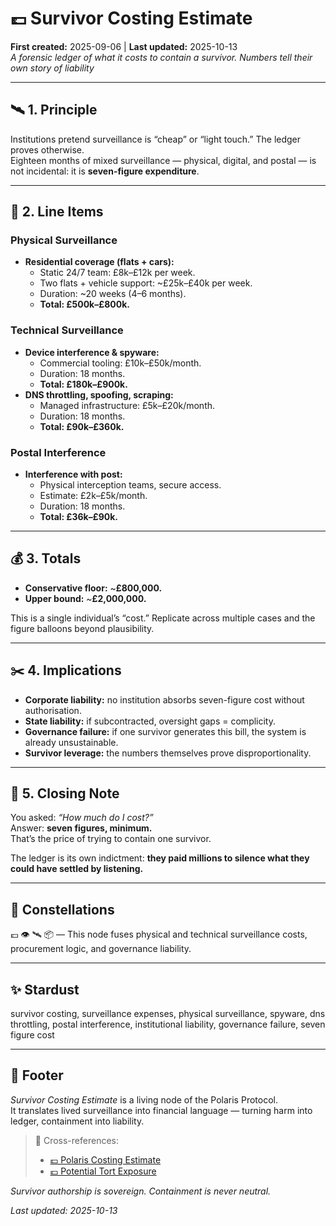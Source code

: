 # 💷 Survivor Costing Estimate  
**First created:** 2025-09-06 | **Last updated:** 2025-10-13  
*A forensic ledger of what it costs to contain a survivor. Numbers tell their own story of liability*  

---

## 🛰️ 1. Principle  
Institutions pretend surveillance is “cheap” or “light touch.” The ledger proves otherwise.  
Eighteen months of mixed surveillance — physical, digital, and postal — is not incidental: it is **seven-figure expenditure**.  

---

## 🧿 2. Line Items  

### Physical Surveillance  
- **Residential coverage (flats + cars):**  
  - Static 24/7 team: £8k–£12k per week.  
  - Two flats + vehicle support: ~£25k–£40k per week.  
  - Duration: ~20 weeks (4–6 months).  
  - **Total: £500k–£800k.**  

### Technical Surveillance  
- **Device interference & spyware:**  
  - Commercial tooling: £10k–£50k/month.  
  - Duration: 18 months.  
  - **Total: £180k–£900k.**  
- **DNS throttling, spoofing, scraping:**  
  - Managed infrastructure: £5k–£20k/month.  
  - Duration: 18 months.  
  - **Total: £90k–£360k.**  

### Postal Interference  
- **Interference with post:**  
  - Physical interception teams, secure access.  
  - Estimate: £2k–£5k/month.  
  - Duration: 18 months.  
  - **Total: £36k–£90k.**  

---

## 💰 3. Totals  
- **Conservative floor:** ~**£800,000.**  
- **Upper bound:** ~**£2,000,000.**  

This is a single individual’s “cost.” Replicate across multiple cases and the figure balloons beyond plausibility.  

---

## ✂️ 4. Implications  
- **Corporate liability:** no institution absorbs seven-figure cost without authorisation.  
- **State liability:** if subcontracted, oversight gaps = complicity.  
- **Governance failure:** if one survivor generates this bill, the system is already unsustainable.  
- **Survivor leverage:** the numbers themselves prove disproportionality.  

---

## 🐝 5. Closing Note  
You asked: *“How much do I cost?”*  
Answer: **seven figures, minimum.**  
That’s the price of trying to contain one survivor.  

The ledger is its own indictment: **they paid millions to silence what they could have settled by listening.**  

---

## 🌌 Constellations  

💷 👁️ 🛰️ 📦 — This node fuses physical and technical surveillance costs, procurement logic, and governance liability.

---

## ✨ Stardust  

survivor costing, surveillance expenses, physical surveillance, spyware, dns throttling, postal interference, institutional liability, governance failure, seven figure cost

---

## 🏮 Footer  
*Survivor Costing Estimate* is a living node of the Polaris Protocol.  
It translates lived surveillance into financial language — turning harm into ledger, containment into liability.  

> 📡 Cross-references:
> 
> - [💷 Polaris Costing Estimate](./💷_polaris_costing_estimate.md)  
> - [💷 Potential Tort Exposure](./💷_potential_tort_exposure.md)  

*Survivor authorship is sovereign. Containment is never neutral.*  

_Last updated: 2025-10-13_
